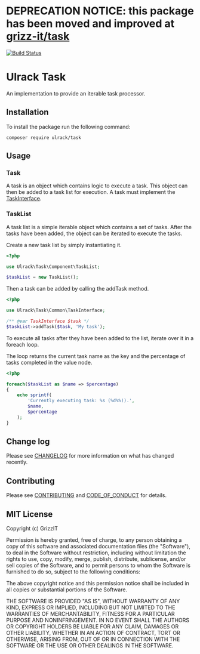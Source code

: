 # DEPRECATION NOTICE: this package has been moved and improved at [grizz-it/task](https://github.com/grizz-it/task)

[![Build Status](https://travis-ci.com/ulrack/task.svg?branch=master)](https://travis-ci.com/ulrack/task)

# Ulrack Task

An implementation to provide an iterable task processor.

## Installation

To install the package run the following command:

```
composer require ulrack/task
```

## Usage

### Task

A task is an object which contains logic to execute a task.
This object can then be added to a task list for execution.
A task must implement the [TaskInterface](src/Common/TaskInterface.php).

### TaskList

A task list is a simple iterable object which contains a set of tasks.
After the tasks have been added, the object can be iterated to execute the tasks.

Create a new task list by simply instantiating it.
```php
<?php

use Ulrack\Task\Component\TaskList;

$taskList = new TaskList();
```

Then a task can be added by calling the addTask method.

```php
<?php

use Ulrack\Task\Common\TaskInterface;

/** @var TaskInterface $task */
$taskList->addTask($task, 'My task');
```

To execute all tasks after they have been added to the list, iterate over it in a foreach loop.

The loop returns the current task name as the key and the percentage of tasks completed in the value node.

```php
<?php

foreach($taskList as $name => $percentage)
{
    echo sprintf(
        'Currently executing task: %s (%d%%)).',
        $name,
        $percentage
    );
}
```

## Change log

Please see [CHANGELOG](CHANGELOG.md) for more information on what has changed recently.

## Contributing

Please see [CONTRIBUTING](CONTRIBUTING.md) and [CODE_OF_CONDUCT](CODE_OF_CONDUCT.md) for details.

## MIT License

Copyright (c) GrizzIT

Permission is hereby granted, free of charge, to any person obtaining a copy
of this software and associated documentation files (the "Software"), to deal
in the Software without restriction, including without limitation the rights
to use, copy, modify, merge, publish, distribute, sublicense, and/or sell
copies of the Software, and to permit persons to whom the Software is
furnished to do so, subject to the following conditions:

The above copyright notice and this permission notice shall be included in all
copies or substantial portions of the Software.

THE SOFTWARE IS PROVIDED "AS IS", WITHOUT WARRANTY OF ANY KIND, EXPRESS OR
IMPLIED, INCLUDING BUT NOT LIMITED TO THE WARRANTIES OF MERCHANTABILITY,
FITNESS FOR A PARTICULAR PURPOSE AND NONINFRINGEMENT. IN NO EVENT SHALL THE
AUTHORS OR COPYRIGHT HOLDERS BE LIABLE FOR ANY CLAIM, DAMAGES OR OTHER
LIABILITY, WHETHER IN AN ACTION OF CONTRACT, TORT OR OTHERWISE, ARISING FROM,
OUT OF OR IN CONNECTION WITH THE SOFTWARE OR THE USE OR OTHER DEALINGS IN THE
SOFTWARE.
